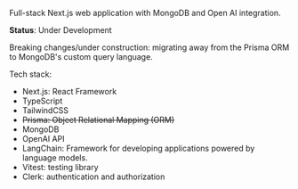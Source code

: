Full-stack Next.js web application with MongoDB and Open AI integration.

**Status**: Under Development

Breaking changes/under construction: migrating away from the Prisma ORM to MongoDB's custom query language.

Tech stack:

- Next.js: React Framework
- TypeScript
- TailwindCSS
- ~~Prisma: Object Relational Mapping (ORM)~~
- MongoDB
- OpenAI API
- LangChain: Framework for developing applications powered by language models.
- Vitest: testing library
- Clerk: authentication and authorization
